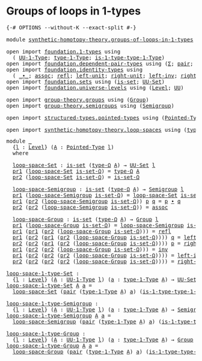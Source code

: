 # Groups of loops in 1-types

<pre class="Agda"><a id="39" class="Symbol">{-#</a> <a id="43" class="Keyword">OPTIONS</a> <a id="51" class="Pragma">--without-K</a> <a id="63" class="Pragma">--exact-split</a> <a id="77" class="Symbol">#-}</a>

<a id="82" class="Keyword">module</a> <a id="89" href="synthetic-homotopy-theory.groups-of-loops-in-1-types.html" class="Module">synthetic-homotopy-theory.groups-of-loops-in-1-types</a> <a id="142" class="Keyword">where</a>

<a id="149" class="Keyword">open</a> <a id="154" class="Keyword">import</a> <a id="161" href="foundation.1-types.html" class="Module">foundation.1-types</a> <a id="180" class="Keyword">using</a>
  <a id="188" class="Symbol">(</a> <a id="190" href="foundation-core.1-types.html#734" class="Function">UU-1-Type</a><a id="199" class="Symbol">;</a> <a id="201" href="foundation-core.1-types.html#806" class="Function">type-1-Type</a><a id="212" class="Symbol">;</a> <a id="214" href="foundation-core.1-types.html#883" class="Function">is-1-type-type-1-Type</a><a id="235" class="Symbol">)</a>
<a id="237" class="Keyword">open</a> <a id="242" class="Keyword">import</a> <a id="249" href="foundation.dependent-pair-types.html" class="Module">foundation.dependent-pair-types</a> <a id="281" class="Keyword">using</a> <a id="287" class="Symbol">(</a><a id="288" href="foundation-core.dependent-pair-types.html#515" class="Record">Σ</a><a id="289" class="Symbol">;</a> <a id="291" href="foundation-core.dependent-pair-types.html#588" class="InductiveConstructor">pair</a><a id="295" class="Symbol">;</a> <a id="297" href="foundation-core.dependent-pair-types.html#605" class="Field">pr1</a><a id="300" class="Symbol">;</a> <a id="302" href="foundation-core.dependent-pair-types.html#617" class="Field">pr2</a><a id="305" class="Symbol">)</a>
<a id="307" class="Keyword">open</a> <a id="312" class="Keyword">import</a> <a id="319" href="foundation.identity-types.html" class="Module">foundation.identity-types</a> <a id="345" class="Keyword">using</a>
  <a id="353" class="Symbol">(</a> <a id="355" href="foundation-core.identity-types.html#2425" class="Function Operator">_∙_</a><a id="358" class="Symbol">;</a> <a id="360" href="foundation-core.identity-types.html#2874" class="Function">assoc</a><a id="365" class="Symbol">;</a> <a id="367" href="foundation-core.identity-types.html#1820" class="InductiveConstructor">refl</a><a id="371" class="Symbol">;</a> <a id="373" href="foundation-core.identity-types.html#2999" class="Function">left-unit</a><a id="382" class="Symbol">;</a> <a id="384" href="foundation-core.identity-types.html#3074" class="Function">right-unit</a><a id="394" class="Symbol">;</a> <a id="396" href="foundation-core.identity-types.html#3162" class="Function">left-inv</a><a id="404" class="Symbol">;</a> <a id="406" href="foundation-core.identity-types.html#3246" class="Function">right-inv</a><a id="415" class="Symbol">;</a> <a id="417" href="foundation-core.identity-types.html#2729" class="Function">inv</a><a id="420" class="Symbol">)</a>
<a id="422" class="Keyword">open</a> <a id="427" class="Keyword">import</a> <a id="434" href="foundation.sets.html" class="Module">foundation.sets</a> <a id="450" class="Keyword">using</a> <a id="456" class="Symbol">(</a><a id="457" href="foundation-core.sets.html#1113" class="Function">is-set</a><a id="463" class="Symbol">;</a> <a id="465" href="foundation-core.sets.html#1190" class="Function">UU-Set</a><a id="471" class="Symbol">)</a>
<a id="473" class="Keyword">open</a> <a id="478" class="Keyword">import</a> <a id="485" href="foundation.universe-levels.html" class="Module">foundation.universe-levels</a> <a id="512" class="Keyword">using</a> <a id="518" class="Symbol">(</a><a id="519" href="Agda.Primitive.html#597" class="Postulate">Level</a><a id="524" class="Symbol">;</a> <a id="526" href="foundation-core.universe-levels.html#235" class="Primitive">UU</a><a id="528" class="Symbol">)</a>

<a id="531" class="Keyword">open</a> <a id="536" class="Keyword">import</a> <a id="543" href="group-theory.groups.html" class="Module">group-theory.groups</a> <a id="563" class="Keyword">using</a> <a id="569" class="Symbol">(</a><a id="570" href="group-theory.groups.html#2468" class="Function">Group</a><a id="575" class="Symbol">)</a>
<a id="577" class="Keyword">open</a> <a id="582" class="Keyword">import</a> <a id="589" href="group-theory.semigroups.html" class="Module">group-theory.semigroups</a> <a id="613" class="Keyword">using</a> <a id="619" class="Symbol">(</a><a id="620" href="group-theory.semigroups.html#737" class="Function">Semigroup</a><a id="629" class="Symbol">)</a>

<a id="632" class="Keyword">open</a> <a id="637" class="Keyword">import</a> <a id="644" href="structured-types.pointed-types.html" class="Module">structured-types.pointed-types</a> <a id="675" class="Keyword">using</a> <a id="681" class="Symbol">(</a><a id="682" href="structured-types.pointed-types.html#383" class="Function">Pointed-Type</a><a id="694" class="Symbol">)</a>

<a id="697" class="Keyword">open</a> <a id="702" class="Keyword">import</a> <a id="709" href="synthetic-homotopy-theory.loop-spaces.html" class="Module">synthetic-homotopy-theory.loop-spaces</a> <a id="747" class="Keyword">using</a> <a id="753" class="Symbol">(</a><a id="754" href="synthetic-homotopy-theory.loop-spaces.html#1115" class="Function">type-Ω</a><a id="760" class="Symbol">)</a>
</pre>
<pre class="Agda"><a id="775" class="Keyword">module</a> <a id="782" href="synthetic-homotopy-theory.groups-of-loops-in-1-types.html#782" class="Module">_</a>
  <a id="786" class="Symbol">{</a><a id="787" href="synthetic-homotopy-theory.groups-of-loops-in-1-types.html#787" class="Bound">l</a> <a id="789" class="Symbol">:</a> <a id="791" href="Agda.Primitive.html#597" class="Postulate">Level</a><a id="796" class="Symbol">}</a> <a id="798" class="Symbol">(</a><a id="799" href="synthetic-homotopy-theory.groups-of-loops-in-1-types.html#799" class="Bound">A</a> <a id="801" class="Symbol">:</a> <a id="803" href="structured-types.pointed-types.html#383" class="Function">Pointed-Type</a> <a id="816" href="synthetic-homotopy-theory.groups-of-loops-in-1-types.html#787" class="Bound">l</a><a id="817" class="Symbol">)</a>
  <a id="821" class="Keyword">where</a>
  
  <a id="832" href="synthetic-homotopy-theory.groups-of-loops-in-1-types.html#832" class="Function">loop-space-Set</a> <a id="847" class="Symbol">:</a> <a id="849" href="foundation-core.sets.html#1113" class="Function">is-set</a> <a id="856" class="Symbol">(</a><a id="857" href="synthetic-homotopy-theory.loop-spaces.html#1115" class="Function">type-Ω</a> <a id="864" href="synthetic-homotopy-theory.groups-of-loops-in-1-types.html#799" class="Bound">A</a><a id="865" class="Symbol">)</a> <a id="867" class="Symbol">→</a> <a id="869" href="foundation-core.sets.html#1190" class="Function">UU-Set</a> <a id="876" href="synthetic-homotopy-theory.groups-of-loops-in-1-types.html#787" class="Bound">l</a>
  <a id="880" href="foundation-core.dependent-pair-types.html#605" class="Field">pr1</a> <a id="884" class="Symbol">(</a><a id="885" href="synthetic-homotopy-theory.groups-of-loops-in-1-types.html#832" class="Function">loop-space-Set</a> <a id="900" href="synthetic-homotopy-theory.groups-of-loops-in-1-types.html#900" class="Bound">is-set-Ω</a><a id="908" class="Symbol">)</a> <a id="910" class="Symbol">=</a> <a id="912" href="synthetic-homotopy-theory.loop-spaces.html#1115" class="Function">type-Ω</a> <a id="919" href="synthetic-homotopy-theory.groups-of-loops-in-1-types.html#799" class="Bound">A</a>
  <a id="923" href="foundation-core.dependent-pair-types.html#617" class="Field">pr2</a> <a id="927" class="Symbol">(</a><a id="928" href="synthetic-homotopy-theory.groups-of-loops-in-1-types.html#832" class="Function">loop-space-Set</a> <a id="943" href="synthetic-homotopy-theory.groups-of-loops-in-1-types.html#943" class="Bound">is-set-Ω</a><a id="951" class="Symbol">)</a> <a id="953" class="Symbol">=</a> <a id="955" href="synthetic-homotopy-theory.groups-of-loops-in-1-types.html#943" class="Bound">is-set-Ω</a>

  <a id="967" href="synthetic-homotopy-theory.groups-of-loops-in-1-types.html#967" class="Function">loop-space-Semigroup</a> <a id="988" class="Symbol">:</a> <a id="990" href="foundation-core.sets.html#1113" class="Function">is-set</a> <a id="997" class="Symbol">(</a><a id="998" href="synthetic-homotopy-theory.loop-spaces.html#1115" class="Function">type-Ω</a> <a id="1005" href="synthetic-homotopy-theory.groups-of-loops-in-1-types.html#799" class="Bound">A</a><a id="1006" class="Symbol">)</a> <a id="1008" class="Symbol">→</a> <a id="1010" href="group-theory.semigroups.html#737" class="Function">Semigroup</a> <a id="1020" href="synthetic-homotopy-theory.groups-of-loops-in-1-types.html#787" class="Bound">l</a>
  <a id="1024" href="foundation-core.dependent-pair-types.html#605" class="Field">pr1</a> <a id="1028" class="Symbol">(</a><a id="1029" href="synthetic-homotopy-theory.groups-of-loops-in-1-types.html#967" class="Function">loop-space-Semigroup</a> <a id="1050" href="synthetic-homotopy-theory.groups-of-loops-in-1-types.html#1050" class="Bound">is-set-Ω</a><a id="1058" class="Symbol">)</a> <a id="1060" class="Symbol">=</a> <a id="1062" href="synthetic-homotopy-theory.groups-of-loops-in-1-types.html#832" class="Function">loop-space-Set</a> <a id="1077" href="synthetic-homotopy-theory.groups-of-loops-in-1-types.html#1050" class="Bound">is-set-Ω</a>
  <a id="1088" href="foundation-core.dependent-pair-types.html#605" class="Field">pr1</a> <a id="1092" class="Symbol">(</a><a id="1093" href="foundation-core.dependent-pair-types.html#617" class="Field">pr2</a> <a id="1097" class="Symbol">(</a><a id="1098" href="synthetic-homotopy-theory.groups-of-loops-in-1-types.html#967" class="Function">loop-space-Semigroup</a> <a id="1119" href="synthetic-homotopy-theory.groups-of-loops-in-1-types.html#1119" class="Bound">is-set-Ω</a><a id="1127" class="Symbol">))</a> <a id="1130" href="synthetic-homotopy-theory.groups-of-loops-in-1-types.html#1130" class="Bound">p</a> <a id="1132" href="synthetic-homotopy-theory.groups-of-loops-in-1-types.html#1132" class="Bound">q</a> <a id="1134" class="Symbol">=</a> <a id="1136" href="synthetic-homotopy-theory.groups-of-loops-in-1-types.html#1130" class="Bound">p</a> <a id="1138" href="foundation-core.identity-types.html#2425" class="Function Operator">∙</a> <a id="1140" href="synthetic-homotopy-theory.groups-of-loops-in-1-types.html#1132" class="Bound">q</a>
  <a id="1144" href="foundation-core.dependent-pair-types.html#617" class="Field">pr2</a> <a id="1148" class="Symbol">(</a><a id="1149" href="foundation-core.dependent-pair-types.html#617" class="Field">pr2</a> <a id="1153" class="Symbol">(</a><a id="1154" href="synthetic-homotopy-theory.groups-of-loops-in-1-types.html#967" class="Function">loop-space-Semigroup</a> <a id="1175" href="synthetic-homotopy-theory.groups-of-loops-in-1-types.html#1175" class="Bound">is-set-Ω</a><a id="1183" class="Symbol">))</a> <a id="1186" class="Symbol">=</a> <a id="1188" href="foundation-core.identity-types.html#2874" class="Function">assoc</a>

  <a id="1197" href="synthetic-homotopy-theory.groups-of-loops-in-1-types.html#1197" class="Function">loop-space-Group</a> <a id="1214" class="Symbol">:</a> <a id="1216" href="foundation-core.sets.html#1113" class="Function">is-set</a> <a id="1223" class="Symbol">(</a><a id="1224" href="synthetic-homotopy-theory.loop-spaces.html#1115" class="Function">type-Ω</a> <a id="1231" href="synthetic-homotopy-theory.groups-of-loops-in-1-types.html#799" class="Bound">A</a><a id="1232" class="Symbol">)</a> <a id="1234" class="Symbol">→</a> <a id="1236" href="group-theory.groups.html#2468" class="Function">Group</a> <a id="1242" href="synthetic-homotopy-theory.groups-of-loops-in-1-types.html#787" class="Bound">l</a>
  <a id="1246" href="foundation-core.dependent-pair-types.html#605" class="Field">pr1</a> <a id="1250" class="Symbol">(</a><a id="1251" href="synthetic-homotopy-theory.groups-of-loops-in-1-types.html#1197" class="Function">loop-space-Group</a> <a id="1268" href="synthetic-homotopy-theory.groups-of-loops-in-1-types.html#1268" class="Bound">is-set-Ω</a><a id="1276" class="Symbol">)</a> <a id="1278" class="Symbol">=</a> <a id="1280" href="synthetic-homotopy-theory.groups-of-loops-in-1-types.html#967" class="Function">loop-space-Semigroup</a> <a id="1301" href="synthetic-homotopy-theory.groups-of-loops-in-1-types.html#1268" class="Bound">is-set-Ω</a>
  <a id="1312" href="foundation-core.dependent-pair-types.html#605" class="Field">pr1</a> <a id="1316" class="Symbol">(</a><a id="1317" href="foundation-core.dependent-pair-types.html#605" class="Field">pr1</a> <a id="1321" class="Symbol">(</a><a id="1322" href="foundation-core.dependent-pair-types.html#617" class="Field">pr2</a> <a id="1326" class="Symbol">(</a><a id="1327" href="synthetic-homotopy-theory.groups-of-loops-in-1-types.html#1197" class="Function">loop-space-Group</a> <a id="1344" href="synthetic-homotopy-theory.groups-of-loops-in-1-types.html#1344" class="Bound">is-set-Ω</a><a id="1352" class="Symbol">)))</a> <a id="1356" class="Symbol">=</a> <a id="1358" href="foundation-core.identity-types.html#1820" class="InductiveConstructor">refl</a>
  <a id="1365" href="foundation-core.dependent-pair-types.html#605" class="Field">pr1</a> <a id="1369" class="Symbol">(</a><a id="1370" href="foundation-core.dependent-pair-types.html#617" class="Field">pr2</a> <a id="1374" class="Symbol">(</a><a id="1375" href="foundation-core.dependent-pair-types.html#605" class="Field">pr1</a> <a id="1379" class="Symbol">(</a><a id="1380" href="foundation-core.dependent-pair-types.html#617" class="Field">pr2</a> <a id="1384" class="Symbol">(</a><a id="1385" href="synthetic-homotopy-theory.groups-of-loops-in-1-types.html#1197" class="Function">loop-space-Group</a> <a id="1402" href="synthetic-homotopy-theory.groups-of-loops-in-1-types.html#1402" class="Bound">is-set-Ω</a><a id="1410" class="Symbol">))))</a> <a id="1415" href="synthetic-homotopy-theory.groups-of-loops-in-1-types.html#1415" class="Bound">q</a> <a id="1417" class="Symbol">=</a> <a id="1419" href="foundation-core.identity-types.html#2999" class="Function">left-unit</a>
  <a id="1431" href="foundation-core.dependent-pair-types.html#617" class="Field">pr2</a> <a id="1435" class="Symbol">(</a><a id="1436" href="foundation-core.dependent-pair-types.html#617" class="Field">pr2</a> <a id="1440" class="Symbol">(</a><a id="1441" href="foundation-core.dependent-pair-types.html#605" class="Field">pr1</a> <a id="1445" class="Symbol">(</a><a id="1446" href="foundation-core.dependent-pair-types.html#617" class="Field">pr2</a> <a id="1450" class="Symbol">(</a><a id="1451" href="synthetic-homotopy-theory.groups-of-loops-in-1-types.html#1197" class="Function">loop-space-Group</a> <a id="1468" href="synthetic-homotopy-theory.groups-of-loops-in-1-types.html#1468" class="Bound">is-set-Ω</a><a id="1476" class="Symbol">))))</a> <a id="1481" href="synthetic-homotopy-theory.groups-of-loops-in-1-types.html#1481" class="Bound">p</a> <a id="1483" class="Symbol">=</a> <a id="1485" href="foundation-core.identity-types.html#3074" class="Function">right-unit</a>
  <a id="1498" href="foundation-core.dependent-pair-types.html#605" class="Field">pr1</a> <a id="1502" class="Symbol">(</a><a id="1503" href="foundation-core.dependent-pair-types.html#617" class="Field">pr2</a> <a id="1507" class="Symbol">(</a><a id="1508" href="foundation-core.dependent-pair-types.html#617" class="Field">pr2</a> <a id="1512" class="Symbol">(</a><a id="1513" href="synthetic-homotopy-theory.groups-of-loops-in-1-types.html#1197" class="Function">loop-space-Group</a> <a id="1530" href="synthetic-homotopy-theory.groups-of-loops-in-1-types.html#1530" class="Bound">is-set-Ω</a><a id="1538" class="Symbol">)))</a> <a id="1542" class="Symbol">=</a> <a id="1544" href="foundation-core.identity-types.html#2729" class="Function">inv</a>
  <a id="1550" href="foundation-core.dependent-pair-types.html#605" class="Field">pr1</a> <a id="1554" class="Symbol">(</a><a id="1555" href="foundation-core.dependent-pair-types.html#617" class="Field">pr2</a> <a id="1559" class="Symbol">(</a><a id="1560" href="foundation-core.dependent-pair-types.html#617" class="Field">pr2</a> <a id="1564" class="Symbol">(</a><a id="1565" href="foundation-core.dependent-pair-types.html#617" class="Field">pr2</a> <a id="1569" class="Symbol">(</a><a id="1570" href="synthetic-homotopy-theory.groups-of-loops-in-1-types.html#1197" class="Function">loop-space-Group</a> <a id="1587" href="synthetic-homotopy-theory.groups-of-loops-in-1-types.html#1587" class="Bound">is-set-Ω</a><a id="1595" class="Symbol">))))</a> <a id="1600" class="Symbol">=</a> <a id="1602" href="foundation-core.identity-types.html#3162" class="Function">left-inv</a>
  <a id="1613" href="foundation-core.dependent-pair-types.html#617" class="Field">pr2</a> <a id="1617" class="Symbol">(</a><a id="1618" href="foundation-core.dependent-pair-types.html#617" class="Field">pr2</a> <a id="1622" class="Symbol">(</a><a id="1623" href="foundation-core.dependent-pair-types.html#617" class="Field">pr2</a> <a id="1627" class="Symbol">(</a><a id="1628" href="foundation-core.dependent-pair-types.html#617" class="Field">pr2</a> <a id="1632" class="Symbol">(</a><a id="1633" href="synthetic-homotopy-theory.groups-of-loops-in-1-types.html#1197" class="Function">loop-space-Group</a> <a id="1650" href="synthetic-homotopy-theory.groups-of-loops-in-1-types.html#1650" class="Bound">is-set-Ω</a><a id="1658" class="Symbol">))))</a> <a id="1663" class="Symbol">=</a> <a id="1665" href="foundation-core.identity-types.html#3246" class="Function">right-inv</a>

<a id="loop-space-1-type-Set"></a><a id="1676" href="synthetic-homotopy-theory.groups-of-loops-in-1-types.html#1676" class="Function">loop-space-1-type-Set</a> <a id="1698" class="Symbol">:</a>
  <a id="1702" class="Symbol">{</a><a id="1703" href="synthetic-homotopy-theory.groups-of-loops-in-1-types.html#1703" class="Bound">l</a> <a id="1705" class="Symbol">:</a> <a id="1707" href="Agda.Primitive.html#597" class="Postulate">Level</a><a id="1712" class="Symbol">}</a> <a id="1714" class="Symbol">(</a><a id="1715" href="synthetic-homotopy-theory.groups-of-loops-in-1-types.html#1715" class="Bound">A</a> <a id="1717" class="Symbol">:</a> <a id="1719" href="foundation-core.1-types.html#734" class="Function">UU-1-Type</a> <a id="1729" href="synthetic-homotopy-theory.groups-of-loops-in-1-types.html#1703" class="Bound">l</a><a id="1730" class="Symbol">)</a> <a id="1732" class="Symbol">(</a><a id="1733" href="synthetic-homotopy-theory.groups-of-loops-in-1-types.html#1733" class="Bound">a</a> <a id="1735" class="Symbol">:</a> <a id="1737" href="foundation-core.1-types.html#806" class="Function">type-1-Type</a> <a id="1749" href="synthetic-homotopy-theory.groups-of-loops-in-1-types.html#1715" class="Bound">A</a><a id="1750" class="Symbol">)</a> <a id="1752" class="Symbol">→</a> <a id="1754" href="foundation-core.sets.html#1190" class="Function">UU-Set</a> <a id="1761" href="synthetic-homotopy-theory.groups-of-loops-in-1-types.html#1703" class="Bound">l</a>
<a id="1763" href="synthetic-homotopy-theory.groups-of-loops-in-1-types.html#1676" class="Function">loop-space-1-type-Set</a> <a id="1785" href="synthetic-homotopy-theory.groups-of-loops-in-1-types.html#1785" class="Bound">A</a> <a id="1787" href="synthetic-homotopy-theory.groups-of-loops-in-1-types.html#1787" class="Bound">a</a> <a id="1789" class="Symbol">=</a>
  <a id="1793" href="synthetic-homotopy-theory.groups-of-loops-in-1-types.html#832" class="Function">loop-space-Set</a> <a id="1808" class="Symbol">(</a><a id="1809" href="foundation-core.dependent-pair-types.html#588" class="InductiveConstructor">pair</a> <a id="1814" class="Symbol">(</a><a id="1815" href="foundation-core.1-types.html#806" class="Function">type-1-Type</a> <a id="1827" href="synthetic-homotopy-theory.groups-of-loops-in-1-types.html#1785" class="Bound">A</a><a id="1828" class="Symbol">)</a> <a id="1830" href="synthetic-homotopy-theory.groups-of-loops-in-1-types.html#1787" class="Bound">a</a><a id="1831" class="Symbol">)</a> <a id="1833" class="Symbol">(</a><a id="1834" href="foundation-core.1-types.html#883" class="Function">is-1-type-type-1-Type</a> <a id="1856" href="synthetic-homotopy-theory.groups-of-loops-in-1-types.html#1785" class="Bound">A</a> <a id="1858" href="synthetic-homotopy-theory.groups-of-loops-in-1-types.html#1787" class="Bound">a</a> <a id="1860" href="synthetic-homotopy-theory.groups-of-loops-in-1-types.html#1787" class="Bound">a</a><a id="1861" class="Symbol">)</a>

<a id="loop-space-1-type-Semigroup"></a><a id="1864" href="synthetic-homotopy-theory.groups-of-loops-in-1-types.html#1864" class="Function">loop-space-1-type-Semigroup</a> <a id="1892" class="Symbol">:</a>
  <a id="1896" class="Symbol">{</a><a id="1897" href="synthetic-homotopy-theory.groups-of-loops-in-1-types.html#1897" class="Bound">l</a> <a id="1899" class="Symbol">:</a> <a id="1901" href="Agda.Primitive.html#597" class="Postulate">Level</a><a id="1906" class="Symbol">}</a> <a id="1908" class="Symbol">(</a><a id="1909" href="synthetic-homotopy-theory.groups-of-loops-in-1-types.html#1909" class="Bound">A</a> <a id="1911" class="Symbol">:</a> <a id="1913" href="foundation-core.1-types.html#734" class="Function">UU-1-Type</a> <a id="1923" href="synthetic-homotopy-theory.groups-of-loops-in-1-types.html#1897" class="Bound">l</a><a id="1924" class="Symbol">)</a> <a id="1926" class="Symbol">(</a><a id="1927" href="synthetic-homotopy-theory.groups-of-loops-in-1-types.html#1927" class="Bound">a</a> <a id="1929" class="Symbol">:</a> <a id="1931" href="foundation-core.1-types.html#806" class="Function">type-1-Type</a> <a id="1943" href="synthetic-homotopy-theory.groups-of-loops-in-1-types.html#1909" class="Bound">A</a><a id="1944" class="Symbol">)</a> <a id="1946" class="Symbol">→</a> <a id="1948" href="group-theory.semigroups.html#737" class="Function">Semigroup</a> <a id="1958" href="synthetic-homotopy-theory.groups-of-loops-in-1-types.html#1897" class="Bound">l</a>
<a id="1960" href="synthetic-homotopy-theory.groups-of-loops-in-1-types.html#1864" class="Function">loop-space-1-type-Semigroup</a> <a id="1988" href="synthetic-homotopy-theory.groups-of-loops-in-1-types.html#1988" class="Bound">A</a> <a id="1990" href="synthetic-homotopy-theory.groups-of-loops-in-1-types.html#1990" class="Bound">a</a> <a id="1992" class="Symbol">=</a>
  <a id="1996" href="synthetic-homotopy-theory.groups-of-loops-in-1-types.html#967" class="Function">loop-space-Semigroup</a> <a id="2017" class="Symbol">(</a><a id="2018" href="foundation-core.dependent-pair-types.html#588" class="InductiveConstructor">pair</a> <a id="2023" class="Symbol">(</a><a id="2024" href="foundation-core.1-types.html#806" class="Function">type-1-Type</a> <a id="2036" href="synthetic-homotopy-theory.groups-of-loops-in-1-types.html#1988" class="Bound">A</a><a id="2037" class="Symbol">)</a> <a id="2039" href="synthetic-homotopy-theory.groups-of-loops-in-1-types.html#1990" class="Bound">a</a><a id="2040" class="Symbol">)</a> <a id="2042" class="Symbol">(</a><a id="2043" href="foundation-core.1-types.html#883" class="Function">is-1-type-type-1-Type</a> <a id="2065" href="synthetic-homotopy-theory.groups-of-loops-in-1-types.html#1988" class="Bound">A</a> <a id="2067" href="synthetic-homotopy-theory.groups-of-loops-in-1-types.html#1990" class="Bound">a</a> <a id="2069" href="synthetic-homotopy-theory.groups-of-loops-in-1-types.html#1990" class="Bound">a</a><a id="2070" class="Symbol">)</a>

<a id="loop-space-1-type-Group"></a><a id="2073" href="synthetic-homotopy-theory.groups-of-loops-in-1-types.html#2073" class="Function">loop-space-1-type-Group</a> <a id="2097" class="Symbol">:</a>
  <a id="2101" class="Symbol">{</a><a id="2102" href="synthetic-homotopy-theory.groups-of-loops-in-1-types.html#2102" class="Bound">l</a> <a id="2104" class="Symbol">:</a> <a id="2106" href="Agda.Primitive.html#597" class="Postulate">Level</a><a id="2111" class="Symbol">}</a> <a id="2113" class="Symbol">(</a><a id="2114" href="synthetic-homotopy-theory.groups-of-loops-in-1-types.html#2114" class="Bound">A</a> <a id="2116" class="Symbol">:</a> <a id="2118" href="foundation-core.1-types.html#734" class="Function">UU-1-Type</a> <a id="2128" href="synthetic-homotopy-theory.groups-of-loops-in-1-types.html#2102" class="Bound">l</a><a id="2129" class="Symbol">)</a> <a id="2131" class="Symbol">(</a><a id="2132" href="synthetic-homotopy-theory.groups-of-loops-in-1-types.html#2132" class="Bound">a</a> <a id="2134" class="Symbol">:</a> <a id="2136" href="foundation-core.1-types.html#806" class="Function">type-1-Type</a> <a id="2148" href="synthetic-homotopy-theory.groups-of-loops-in-1-types.html#2114" class="Bound">A</a><a id="2149" class="Symbol">)</a> <a id="2151" class="Symbol">→</a> <a id="2153" href="group-theory.groups.html#2468" class="Function">Group</a> <a id="2159" href="synthetic-homotopy-theory.groups-of-loops-in-1-types.html#2102" class="Bound">l</a>
<a id="2161" href="synthetic-homotopy-theory.groups-of-loops-in-1-types.html#2073" class="Function">loop-space-1-type-Group</a> <a id="2185" href="synthetic-homotopy-theory.groups-of-loops-in-1-types.html#2185" class="Bound">A</a> <a id="2187" href="synthetic-homotopy-theory.groups-of-loops-in-1-types.html#2187" class="Bound">a</a> <a id="2189" class="Symbol">=</a>
  <a id="2193" href="synthetic-homotopy-theory.groups-of-loops-in-1-types.html#1197" class="Function">loop-space-Group</a> <a id="2210" class="Symbol">(</a><a id="2211" href="foundation-core.dependent-pair-types.html#588" class="InductiveConstructor">pair</a> <a id="2216" class="Symbol">(</a><a id="2217" href="foundation-core.1-types.html#806" class="Function">type-1-Type</a> <a id="2229" href="synthetic-homotopy-theory.groups-of-loops-in-1-types.html#2185" class="Bound">A</a><a id="2230" class="Symbol">)</a> <a id="2232" href="synthetic-homotopy-theory.groups-of-loops-in-1-types.html#2187" class="Bound">a</a><a id="2233" class="Symbol">)</a> <a id="2235" class="Symbol">(</a><a id="2236" href="foundation-core.1-types.html#883" class="Function">is-1-type-type-1-Type</a> <a id="2258" href="synthetic-homotopy-theory.groups-of-loops-in-1-types.html#2185" class="Bound">A</a> <a id="2260" href="synthetic-homotopy-theory.groups-of-loops-in-1-types.html#2187" class="Bound">a</a> <a id="2262" href="synthetic-homotopy-theory.groups-of-loops-in-1-types.html#2187" class="Bound">a</a><a id="2263" class="Symbol">)</a>
</pre>